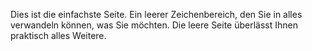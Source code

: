 ﻿Dies ist die einfachste Seite.  Ein leerer Zeichenbereich, den Sie in alles verwandeln können, was Sie möchten.  Die leere Seite überlässt Ihnen praktisch alles Weitere.

